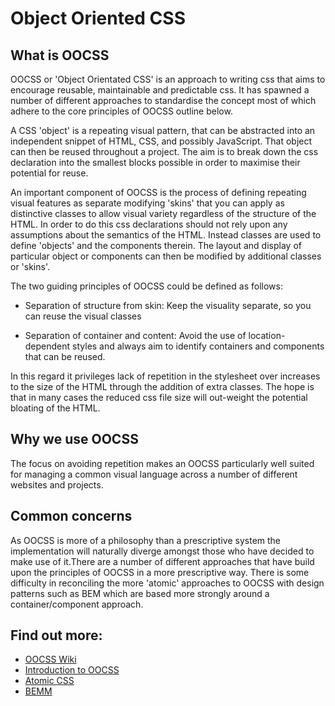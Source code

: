 # Object Oriented CSS



## What is OOCSS

OOCSS or 'Object Orientated CSS' is an approach to writing css that aims to encourage reusable, maintainable and predictable css. It has spawned a number of different approaches to standardise the concept most of which adhere to the core principles of OOCSS outline below.

A CSS 'object' is a repeating visual pattern, that can be abstracted into an independent snippet of HTML, CSS, and possibly JavaScript. That object can then be reused throughout a project. The aim is to break down the css declaration into the smallest blocks possible in order to maximise their potential for reuse.

An important component of OOCSS is the process of defining repeating visual features as separate modifying 'skins' that you can apply as distinctive classes to allow visual variety regardless of the structure of the HTML. In order to do this css declarations should not rely upon any assumptions about the semantics of the HTML. Instead classes are used to define 'objects' and the components therein. The layout and display of particular object or components can then be modified by additional classes or 'skins'.


The two guiding principles of OOCSS could be defined as follows:

- Separation of structure from skin: Keep the visuality separate, so you can reuse the visual classes

- Separation  of container and content: Avoid the use of location-dependent styles and always aim to identify containers and components that can be reused.


In this regard it privileges lack of repetition in the stylesheet over increases to the size of the HTML through the addition of extra classes.
The hope is that in many cases the reduced css file size will out-weight the potential bloating of the HTML.


## Why we use OOCSS

The focus on avoiding repetition makes an OOCSS particularly well suited for managing a common visual language across a number of different websites and projects.


## Common concerns

As OOCSS is more of a philosophy than a prescriptive system the implementation will naturally diverge amongst those who have decided to make use of it.There are a number of different approaches that have build upon the principles of OOCSS in a more prescriptive way. There is some difficulty in   reconciling the more 'atomic' approaches to OOCSS with design patterns such as BEM which are based more strongly around a container/component approach.


## Find out more:
- [OOCSS Wiki](https://github.com/stubbornella/oocss/wiki)
- [Introduction to OOCSS](https://www.smashingmagazine.com/2011/12/an-introduction-to-object-oriented-css-oocss/)
- [Atomic CSS](https://www.smashingmagazine.com/2013/10/challenging-css-best-practices-atomic-approach/)
- [BEMM](http://getbem.com/introduction/)
